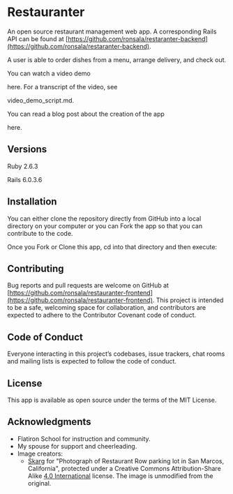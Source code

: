 # Restauranter

An open source restaurant management web app. A corresponding Rails API can be found at [https://github.com/ronsala/restaranter-backend](https://github.com/ronsala/restaranter-backend).

A user is able to order dishes from a menu, arrange delivery, and check out.

You can watch a video demo 
<!-- TODO: -->
 here. For a transcript of the video, see 
<!-- TODO -->
video_demo_script.md.

You can read a blog post about the creation of the app 
<!-- TODO: -->
 here.

## Versions

Ruby 2.6.3

Rails 6.0.3.6

## Installation

You can either clone the repository directly from GitHub into a local directory on your computer or you can Fork the app so that you can contribute to the code.

Once you Fork or Clone this app, cd into that directory and then execute:

<!-- TODO: -->

## Contributing

Bug reports and pull requests are welcome on GitHub at [https://github.com/ronsala/restauranter-frontend](https://github.com/ronsala/restauranter-frontend). This project is intended to be a safe, welcoming space for collaboration, and contributors are expected to adhere to the Contributor Covenant code of conduct.

## Code of Conduct

Everyone interacting in this project’s codebases, issue trackers, chat rooms and mailing lists is expected to follow the code of conduct.

## License

This app is available as open source under the terms of the MIT License.

## Acknowledgments

* Flatiron School for instruction and community.
* My spouse for support and cheerleading.
* Image creators:
  * [Skarg](https://commons.wikimedia.org/wiki/User:Skarg) for "Photograph of Restaurant Row parking lot in San Marcos, California", protected under a Creative Commons Attribution-Share Alike [4.0 International](https://creativecommons.org/licenses/by-sa/4.0/) license. The image is unmodified from the original.

